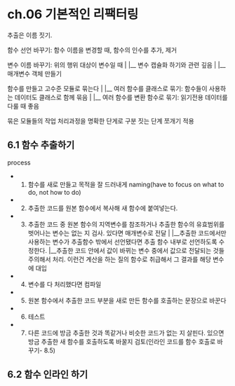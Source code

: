 # ch.06 기본적인 리팩터링

추출은 이름 짓기.

함수 선언 바꾸기: 함수 이름을 변경할 때, 함수의 인수를 추가, 제거

변수 이름 바꾸기: 위의 행위 대상이 변수일 때
|
|__ 변수 캡슐화 하기와 관련 깊음
|
|__ 매개변수 객체 만들기

함수를 만들고 고수준 모듈로 묶는다
|
|__ 여러 함수를 클래스로 묶기: 함수들이 사용하는 데이터도 클래스로 함께 묶음
|
|__ 여러 함수를 변환 함수로 묶기: 읽기전용 데이터를 다룰 때 좋음

묶은 모듈들의 작업 처리과정을 명확한 단게로 구분 짓는 단계 쪼개기 적용

## 6.1 함수 추출하기

process
- 1. 함수를 새로 만들고 목적을 잘 드러내게 naming(have to focus on what to do, not how to do)
- 2. 추출한 코드를 원본 함수에서 복사해 새 함수에 붙여넣는다.
- 3. 추출한 코드 중 원본 함수의 지역변수를 참조하거나 추출한 함수의 유효범위를 벗어나는 변수는 없는 지 검사. 있다면 매개변수로 전달
|
|__추출한 코드에서만 사용하는 변수가 추출함수 밖에서 선언됐다면 추출 함수 내부로 선언하도록 수정한다. 
|__추출한 코드 안에서 값이 바뀌는 변수 중에서 값으로 전달되는 것들 주의해서 처리. 이런건 계산을 하는 질의 함수로 취급해서 그 결과를 해당 변수에 대입

- 4. 변수를 다 처리했다면 컴파일
- 5. 원본 함수에서 추출한 코드 부분을 새로 만든 함수를 호출하는 문장으로 바꾼다
- 6. 테스트
- 7. 다른 코드에 방금 추출한 것과 똑같거나 비슷한 코드가 없는 지 살핀다. 있으면 방금 추출한 새 함수를 호출하도록 바꿀지 검토(인라인 코드를 함수 호출로 바꾸기- 8.5)



## 6.2 함수 인라인 하기
